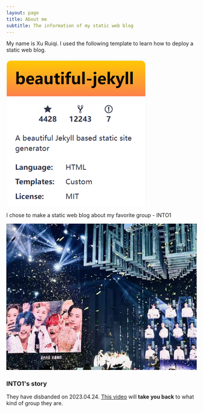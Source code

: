 ```yaml
---
layout: page
title: About me
subtitle: The information of my static web blog
---
```


My name is Xu Ruiqi. I used the following template to learn how to deploy a static web blog.

![avatar](assets/img/bj.png)

I chose to make a static web blog about my favorite group - INTO1

![avatar](assets/img/bginto1.jpg)

### INTO1's story

They have disbanded on 2023.04.24. [This video](https://m.bilibili.com/video/BV1eg411Z7zJ?buvid=Y1483C1A4B1DDA4C42C580ED1A85B5993D63&is_story_h5=false&mid=KvW%2FD4f2c5VbC4ZAHj66gw%3D%3D&p=1&plat_id=120&share_from=ugc&share_medium=iphone&share_plat=ios&share_session_id=F3B2D8DE-AED8-44C2-BBE0-48584676C499&share_source=WEIXIN&share_tag=s_i&timestamp=1682436869&unique_k=PxwWGbI&up_id=156058480) will **take you back** to what kind of group they are.


